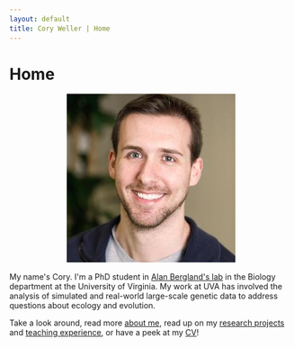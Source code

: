 ```yaml
---
layout: default
title: Cory Weller | Home
---
```


# Home

<center><img src="/assets/img/headshot.jpg" width="300" height="300"></center>

My name's Cory. I'm a PhD student in [Alan Bergland's lab](http://bergland-lab.org) in the Biology department at the University of Virginia. My work at UVA has involved the analysis of simulated and real-world large-scale genetic data to address questions about ecology and evolution.

Take a look around, read more [about me](about_me.html), read up on my [research projects](research.html) and [teaching experience](teaching.html), or have a peek at my [CV](assets/docs/CAWeller_CV.pdf)!
